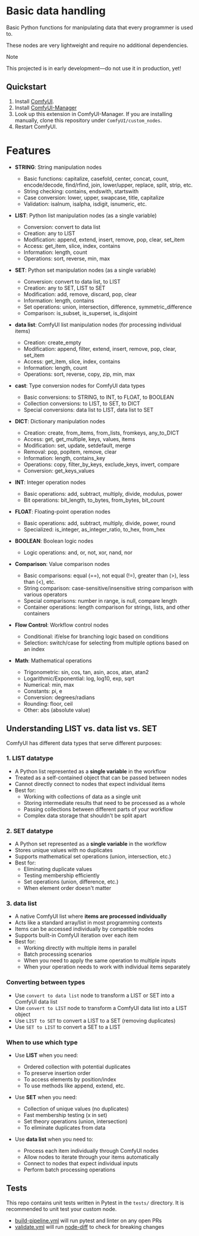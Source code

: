# Basic data handling

Basic Python functions for manipulating data that every programmer is used to.

These nodes are very lightweight and require no additional dependencies.

> [!NOTE]
> This projected is in early development—do not use it in production, yet!

## Quickstart

1. Install [ComfyUI](https://docs.comfy.org/get_started).
1. Install [ComfyUI-Manager](https://github.com/ltdrdata/ComfyUI-Manager)
1. Look up this extension in ComfyUI-Manager. If you are installing manually, clone this repository under `ComfyUI/custom_nodes`.
1. Restart ComfyUI.

# Features

- **STRING**: String manipulation nodes
  - Basic functions: capitalize, casefold, center, concat, count, encode/decode, find/rfind, join, lower/upper, replace, split, strip, etc.
  - String checking: contains, endswith, startswith
  - Case conversion: lower, upper, swapcase, title, capitalize
  - Validation: isalnum, isalpha, isdigit, isnumeric, etc.

- **LIST**: Python list manipulation nodes (as a single variable)
  - Conversion: convert to data list
  - Creation: any to LIST
  - Modification: append, extend, insert, remove, pop, clear, set_item
  - Access: get_item, slice, index, contains
  - Information: length, count
  - Operations: sort, reverse, min, max

- **SET**: Python set manipulation nodes (as a single variable)
  - Conversion: convert to data list, to LIST
  - Creation: any to SET, LIST to SET
  - Modification: add, remove, discard, pop, clear
  - Information: length, contains
  - Set operations: union, intersection, difference, symmetric_difference
  - Comparison: is_subset, is_superset, is_disjoint

- **data list**: ComfyUI list manipulation nodes (for processing individual items)
  - Creation: create_empty
  - Modification: append, filter, extend, insert, remove, pop, clear, set_item
  - Access: get_item, slice, index, contains
  - Information: length, count
  - Operations: sort, reverse, copy, zip, min, max

- **cast**: Type conversion nodes for ComfyUI data types
  - Basic conversions: to STRING, to INT, to FLOAT, to BOOLEAN
  - Collection conversions: to LIST, to SET, to DICT
  - Special conversions: data list to LIST, data list to SET

- **DICT**: Dictionary manipulation nodes
  - Creation: create, from_items, from_lists, fromkeys, any_to_DICT
  - Access: get, get_multiple, keys, values, items
  - Modification: set, update, setdefault, merge
  - Removal: pop, popitem, remove, clear
  - Information: length, contains_key
  - Operations: copy, filter_by_keys, exclude_keys, invert, compare
  - Conversion: get_keys_values

- **INT**: Integer operation nodes
  - Basic operations: add, subtract, multiply, divide, modulus, power
  - Bit operations: bit_length, to_bytes, from_bytes, bit_count

- **FLOAT**: Floating-point operation nodes
  - Basic operations: add, subtract, multiply, divide, power, round
  - Specialized: is_integer, as_integer_ratio, to_hex, from_hex

- **BOOLEAN**: Boolean logic nodes
  - Logic operations: and, or, not, xor, nand, nor

- **Comparison**: Value comparison nodes
  - Basic comparisons: equal (==), not equal (!=), greater than (>), less than (<), etc.
  - String comparison: case-sensitive/insensitive string comparison with various operators
  - Special comparisons: number in range, is null, compare length
  - Container operations: length comparison for strings, lists, and other containers

- **Flow Control**: Workflow control nodes
  - Conditional: if/else for branching logic based on conditions
  - Selection: switch/case for selecting from multiple options based on an index

- **Math**: Mathematical operations
  - Trigonometric: sin, cos, tan, asin, acos, atan, atan2
  - Logarithmic/Exponential: log, log10, exp, sqrt
  - Numerical: min, max
  - Constants: pi, e
  - Conversion: degrees/radians
  - Rounding: floor, ceil
  - Other: abs (absolute value)

## Understanding LIST vs. data list vs. SET

ComfyUI has different data types that serve different purposes:

### 1. LIST datatype
- A Python list represented as a **single variable** in the workflow
- Treated as a self-contained object that can be passed between nodes
- Cannot directly connect to nodes that expect individual items
- Best for:
  - Working with collections of data as a single unit
  - Storing intermediate results that need to be processed as a whole
  - Passing collections between different parts of your workflow
  - Complex data storage that shouldn't be split apart

### 2. SET datatype
- A Python set represented as a **single variable** in the workflow
- Stores unique values with no duplicates
- Supports mathematical set operations (union, intersection, etc.)
- Best for:
  - Eliminating duplicate values
  - Testing membership efficiently
  - Set operations (union, difference, etc.)
  - When element order doesn't matter

### 3. data list
- A native ComfyUI list where **items are processed individually**
- Acts like a standard array/list in most programming contexts
- Items can be accessed individually by compatible nodes
- Supports built-in ComfyUI iteration over each item
- Best for:
  - Working directly with multiple items in parallel
  - Batch processing scenarios
  - When you need to apply the same operation to multiple inputs
  - When your operation needs to work with individual items separately

### Converting between types
- Use `convert to data list` node to transform a LIST or SET into a ComfyUI data list
- Use `convert to LIST` node to transform a ComfyUI data list into a LIST object
- Use `LIST to SET` to convert a LIST to a SET (removing duplicates)
- Use `SET to LIST` to convert a SET to a LIST

### When to use which type
- Use **LIST** when you need:
  - Ordered collection with potential duplicates
  - To preserve insertion order
  - To access elements by position/index
  - To use methods like append, extend, etc.

- Use **SET** when you need:
  - Collection of unique values (no duplicates)
  - Fast membership testing (x in set)
  - Set theory operations (union, intersection)
  - To eliminate duplicates from data

- Use **data list** when you need to:
  - Process each item individually through ComfyUI nodes
  - Allow nodes to iterate through your items automatically
  - Connect to nodes that expect individual inputs
  - Perform batch processing operations

## Tests

This repo contains unit tests written in Pytest in the `tests/` directory. It is recommended to unit test your custom node.

- [build-pipeline.yml](.github/workflows/build-pipeline.yml) will run pytest and linter on any open PRs
- [validate.yml](.github/workflows/validate.yml) will run [node-diff](https://github.com/Comfy-Org/node-diff) to check for breaking changes
